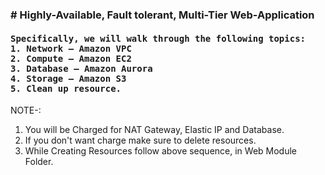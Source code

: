 <h3># Highly-Available, Fault tolerant, Multi-Tier Web-Application</h3>
<h4><pre>
Specifically, we will walk through the following topics:
1. Network – Amazon VPC
2. Compute – Amazon EC2
3. Database – Amazon Aurora
4. Storage – Amazon S3
5. Clean up resource.
</pre>
</h4>

NOTE-:
<ol>
 <li>You will be Charged for NAT Gateway, Elastic IP and Database.</li>
 <li>If you don't want charge make sure to delete resources. </li>
 <li>While Creating Resources follow above sequence, in Web Module Folder.
</li>
</ol>
 


 
 

 

